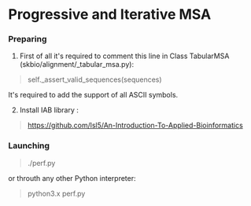 # Progressive and Iterative MSA

### Preparing
1. First of all it's required to comment this line in Class TabularMSA (skbio/alignment/_tabular_msa.py):
>self._assert_valid_sequences(sequences)

It's required to add the support of all ASCII symbols.

2. Install IAB library :
>https://github.com/lsl5/An-Introduction-To-Applied-Bioinformatics

### Launching
>./perf.py

or throuth any other Python interpreter:
>python3.x perf.py